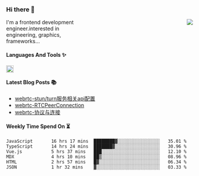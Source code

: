 <!--
**zhaohuanyuu/zhaohuanyuu** is a ✨ _special_ ✨ repository because its `README.md` (this file) appears on your GitHub profile.
-->

### Hi there 👋

<picture>
  <source media="(prefers-color-scheme: dark)" srcset="https://github-readme-stats.vercel.app/api?username=zhaohuanyuu&count_private=true&show_icons=true&theme=city_lights&hide_title=true">
  <img align="right" src="https://github-readme-stats.vercel.app/api?username=zhaohuanyuu&count_private=true&show_icons=true&hide_title=true">
</picture>

<p align="left" style="width:40%">I'm a frontend development engineer.interested in engineering, graphics, frameworks...</p>

#### Languages And Tools ✨

<img align="left" height="20" src="https://skillicons.dev/icons?i=js,ts,nodejs,react,vue,gatsby,materialui,graphql,nestjs,electron,flutter" />

</br>

#### Latest Blog Posts 📚
<!-- BLOG-POST-LIST:START -->
- [webrtc-stun/turn服务相关api配置](https://zhy.gatsbyjs.io/blog/webrtcServer)
- [webrtc-RTCPeerConnection](https://zhy.gatsbyjs.io/blog/webrtc-rtcp)
- [webrtc-协议与连接](https://zhy.gatsbyjs.io/blog/webrtc-protocal)
<!-- BLOG-POST-LIST:END -->

#### Weekly Time Spend On ⏳
<!--START_SECTION:waka-->

```text
JavaScript       16 hrs 17 mins  ████████▓░░░░░░░░░░░░░░░░   35.01 %
TypeScript       14 hrs 24 mins  ███████▓░░░░░░░░░░░░░░░░░   30.96 %
Vue.js           5 hrs 37 mins   ███░░░░░░░░░░░░░░░░░░░░░░   12.10 %
MDX              4 hrs 10 mins   ██▒░░░░░░░░░░░░░░░░░░░░░░   08.96 %
HTML             2 hrs 57 mins   █▓░░░░░░░░░░░░░░░░░░░░░░░   06.34 %
JSON             1 hr 32 mins    ▓░░░░░░░░░░░░░░░░░░░░░░░░   03.33 %
```

<!--END_SECTION:waka-->
